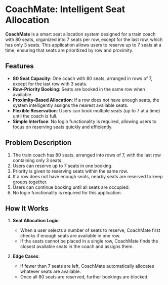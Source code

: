# CoachMate: Intelligent Seat Allocation

**CoachMate** is a smart seat allocation system designed for a train coach with 80 seats, organized into 7 seats per row, except for the last row, which has only 3 seats. This application allows users to reserve up to 7 seats at a time, ensuring that seats are prioritized by row and proximity.

## Features
- **80 Seat Capacity**: One coach with 80 seats, arranged in rows of 7, except for the last row with 3 seats.
- **Row-Priority Booking**: Seats are booked in the same row when available.
- **Proximity-Based Allocation**: If a row does not have enough seats, the system intelligently assigns the nearest available seats.
- **Flexible Reservation**: Users can book multiple seats (up to 7 at a time) until the coach is full.
- **Simple Interface**: No login functionality is required, allowing users to focus on reserving seats quickly and efficiently.

## Problem Description
1. The train coach has 80 seats, arranged into rows of 7, with the last row containing only 3 seats.
2. Users can reserve up to 7 seats in one booking.
3. Priority is given to reserving seats within the same row.
4. If a row does not have enough seats, nearby seats are reserved to keep groups together.
5. Users can continue booking until all seats are occupied.
6. No login functionality is required for this application.

## How It Works
1. **Seat Allocation Logic**:
   - When a user selects a number of seats to reserve, CoachMate first checks if enough seats are available in one row.
   - If the seats cannot be placed in a single row, CoachMate finds the closest available seats in the coach and assigns them.
   
2. **Edge Cases**:
   - If fewer than 7 seats are left, CoachMate automatically allocates whatever seats are available.
   - Once all 80 seats are reserved, further bookings are blocked.


